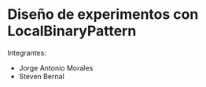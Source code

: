# Diseño de experimentos con LocalBinaryPattern

Integrantes: 

- Jorge Antonio Morales
- Steven Bernal
